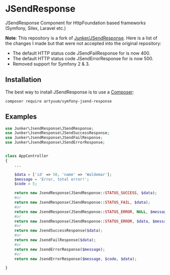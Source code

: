 # JSendResponse
JSendResponse Component for HttpFoundation based frameworks (Symfony, Silex, Laravel etc.)

**Note**: This repository is a fork of [Junker/JSendResponse](https://github.com/Junker/JSendResponse). Here is a list of the changes I made but that were not accepted into the original repository:
- The default HTTP status code JSendFailResponse for is now 400.
- The default HTTP status code JSendErrorResponse for is now 500.
- Removed support for Symfony 2 & 3.

## Installation
The best way to install JSendResponse is to use a [Composer](https://getcomposer.org/download):

    composer require artyuum/symfony-jsend-response

## Examples

```php
use Junker\JsendResponse\JSendResponse;
use Junker\JsendResponse\JSendSuccessResponse;
use Junker\JsendResponse\JSendFailResponse;
use Junker\JsendResponse\JSendErrorResponse;


class AppController
{
	...

	$data = ['id' => 50, 'name' => 'Waldemar'];
	$message = 'Error, total error!';
	$code = 5;

	return new JsendResponse(JSendResponse::STATUS_SUCCESS, $data);
	#or
	return new JsendResponse(JSendResponse::STATUS_FAIL, $data);
	#or 
	return new JsendResponse(JSendResponse::STATUS_ERROR, NULL, $message);
	#or
	return new JsendResponse(JSendResponse::STATUS_ERROR, $data, $message, $code);
	#or
	return new JsendSuccessResponse($data);
	#or
	return new JsendFailResponse($data);
	#or
	return new JsendErrorResponse($message);
	#or
	return new JsendErrorResponse($message, $code, $data);

}

```

